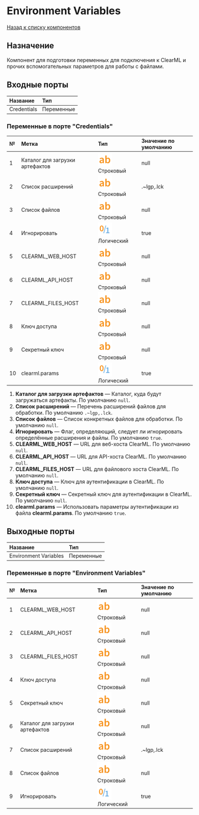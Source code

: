 # Environment Variables

[Назад к списку компонентов](../README.md)

## Назначение

Компонент для подготовки переменных для подключения к ClearML и прочих вспомогательных параметров для работы с файлами.

## Входные порты

| Название       | Тип        |
|:---------------|:-----------|
| Credentials    | Переменные |

### Переменные в порте "Credentials"

| №  | Метка                             | Тип                                   | Значение по умолчанию  |
|:---|:----------------------------------|:--------------------------------------|:-----------------------|
| 1  | Каталог для загрузки артефактов   | ![](./img/string.svg) Строковый       |null                    |
| 2  | Список расширений                 | ![](./img/string.svg) Строковый       |.~lgp,.lck              |
| 3  | Список файлов                     | ![](./img/string.svg) Строковый       |null                    |
| 4  | Игнорировать                      | ![](./img/logical.svg) Логический     |true                    |
| 5  | CLEARML_WEB_HOST                  | ![](./img/string.svg) Строковый       |null                    |
| 6  | CLEARML_API_HOST                  | ![](./img/string.svg) Строковый       |null                    |
| 7  | CLEARML_FILES_HOST                | ![](./img/string.svg) Строковый       |null                    |
| 8  | Ключ доступа                      | ![](./img/string.svg) Строковый       |null                    |
| 9  | Секретный ключ                    | ![](./img/string.svg) Строковый       |null                    |
| 10 | clearml.params                    | ![](./img/logical.svg) Логический     |true                    |

1. **Каталог для загрузки артефактов** — Каталог, куда будут загружаться артефакты. По умолчанию `null`.
2. **Список расширений** — Перечень расширений файлов для обработки. По умолчанию `.~lgp,.lck`.
3. **Список файлов** — Список конкретных файлов для обработки. По умолчанию `null`.
4. **Игнорировать** — Флаг, определяющий, следует ли игнорировать определённые расширения и файлы. По умолчанию `true`.
5. **CLEARML_WEB_HOST** —  URL для веб-хоста ClearML. По умолчанию `null`.
6. **CLEARML_API_HOST** —  URL для API-хоста ClearML. По умолчанию `null`.
7. **CLEARML_FILES_HOST** — URL для файлового хоста ClearML. По умолчанию `null`.
8. **Ключ доступа** —  Ключ для аутентификации в ClearML. По умолчанию `null`.
9. **Секретный ключ** — Секретный ключ для аутентификации в ClearML. По умолчанию `null`.
10. **clearml.params** — Использовать параметры аутентификации из файла **clearml.params**. По умолчанию `true`.

## Выходные порты

| Название                | Тип        |
|:------------------------|:-----------|
| Environment Variables   | Переменные |

### Переменные в порте "Environment Variables"

| №  | Метка                             | Тип                                   | Значение по умолчанию  |
|:---|:----------------------------------|:--------------------------------------|:-----------------------|
| 1  | CLEARML_WEB_HOST                  | ![](./img/string.svg) Строковый       |null                    |
| 2  | CLEARML_API_HOST                  | ![](./img/string.svg) Строковый       |null                    |
| 3  | CLEARML_FILES_HOST                | ![](./img/string.svg) Строковый       |null                    |
| 4  | Ключ доступа                      | ![](./img/string.svg) Строковый       |null                    |
| 5  | Секретный ключ                    | ![](./img/string.svg) Строковый       |null                    |
| 6  | Каталог для загрузки артефактов   | ![](./img/string.svg) Строковый       |null                    |
| 7  | Список расширений                 | ![](./img/string.svg) Строковый       |.~lgp,.lck              |
| 8  | Список файлов                     | ![](./img/string.svg) Строковый       |null                    |
| 9  | Игнорировать                      | ![](./img/logical.svg) Логический     |true                    |
